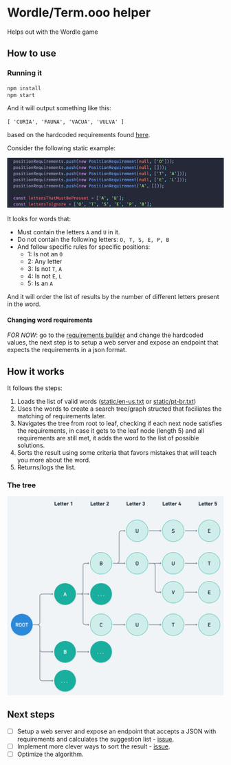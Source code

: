 # Wordle/Term.ooo helper

Helps out with the Wordle game

## How to use

### Running it

```shell
npm install
npm start
```

And it will output something like this:

`[ 'CURIA', 'FAUNA', 'VACUA', 'VULVA' ]`

based on the hardcoded requirements found  [here](src/requirements/builder.ts).

Consider the following static example:

![example](images/example.png)

It looks for words that:

- Must contain the letters `A` and `U` in it.
- Do not contain the following letters: `O, T, S, E, P, B`
- And follow specific rules for specific positions:
  - 1: Is not an `O`
  - 2: Any letter
  - 3: Is not `T`, `A`
  - 4: Is not `E`, `L`
  - 5: Is an `A`

And it will order the list of results by the number of different letters present in the word.

#### Changing word requirements

*FOR NOW*: go to the [requirements builder](src/requirements/builder.ts) and change the hardcoded values, the next step is to setup a web server and expose an endpoint that expects the requirements in a json format.

## How it works

It follows the steps:

1. Loads the list of valid words ([static/en-us.txt](static/en-us.txt) or  [static/pt-br.txt](static/pt-br.txt))
2. Uses the words to create a search tree/graph structed that faciliates the matching of requirements later.
3. Navigates the tree from root to leaf, checking if each next node satisfies the requirements, in case it gets to the leaf node (length 5) and all requirements are still met, it adds the word to the list of possible solutions.
4. Sorts the result using some criteria that favors mistakes that will teach you more about the word.
5. Returns/logs the list.

### The tree

![tree](images/tree.png)

## Next steps

- [ ] Setup a web server and expose an endpoint that accepts a JSON with requirements and calculates the suggestion list - [issue](https://github.com/phillipe-moreira/wordle/issues/2).
- [ ] Implement more clever ways to sort the result - [issue](https://github.com/phillipe-moreira/wordle/issues/9).
- [ ] Optimize the algorithm.
